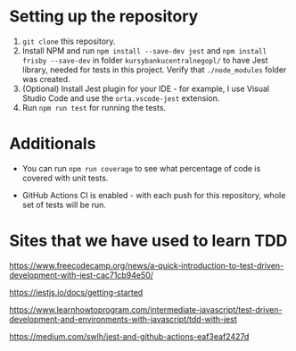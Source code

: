 # Setting up the repository

1. `git clone` this repository.
2. Install NPM and run `npm install --save-dev jest` and `npm install frisby --save-dev` in folder `kursybankucentralnegopl/` to have Jest library, needed for tests in this project. Verify that `./node_modules` folder was created.
3. (Optional) Install Jest plugin for your IDE - for example, I use Visual Studio Code and use the `orta.vscode-jest` extension.
4. Run `npm run test` for running the tests.

# Additionals

- You can run `npm run coverage` to see what percentage of code is covered with unit tests.

- GitHub Actions CI is enabled - with each push for this repository, whole set of tests will be run.

# Sites that we have used to learn TDD

https://www.freecodecamp.org/news/a-quick-introduction-to-test-driven-development-with-jest-cac71cb94e50/

https://jestjs.io/docs/getting-started

https://www.learnhowtoprogram.com/intermediate-javascript/test-driven-development-and-environments-with-javascript/tdd-with-jest

https://medium.com/swlh/jest-and-github-actions-eaf3eaf2427d

